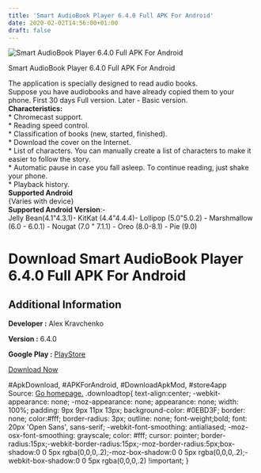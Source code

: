 ```yaml
---
title: 'Smart AudioBook Player 6.4.0 Full APK For Android'
date: 2020-02-02T14:56:00+01:00
draft: false
---
```


![Smart AudioBook Player 6.4.0 Full APK For Android](https://i0.wp.com/apkhome.net/wp-content/uploads/2020/02/Smart-AudioBook-Player-6.4.0-Full.png "Smart AudioBook Player 6.4.0 Full APK For Android")

  

Smart AudioBook Player 6.4.0 Full APK For Android

The application is specially designed to read audio books.  
Suppose you have audiobooks and have already copied them to your phone. First 30 days Full version. Later - Basic version.  
**Characteristics:**  
\* Chromecast support.  
\* Reading speed control.  
\* Classification of books (new, started, finished).  
\* Download the cover on the Internet.  
\* List of characters. You can manually create a list of characters to make it easier to follow the story.  
\* Automatic pause in case you fall asleep. To continue reading, just shake your phone.  
\* Playback history.  
**Supported Android**  
{Varies with device}  
**Supported Android Version**:-  
Jelly Bean(4.1"4.3.1)- KitKat (4.4"4.4.4)- Lollipop (5.0"5.0.2) - Marshmallow (6.0 - 6.0.1) - Nougat (7.0 " 7.1.1) - Oreo (8.0-8.1) - Pie (9.0)

Download Smart AudioBook Player 6.4.0 Full APK For Android
==========================================================

Additional Information
----------------------

**Developer :** Alex Kravchenko

**Version :** 6.4.0

**Google Play :** [PlayStore](https://play.google.com/store/apps/details?id=ak.alizandro.smartaudiobookplayer)

  

[Download Now](https://store4app.co/post/smart-audiobook-player-6-4-0-full-apk-for-android_1580627958)

  
#ApkDownload, #APKForAndroid, #DownloadApkMod, #store4app  
Source: [Go homepage.](https://store4app.co/post/smart-audiobook-player-6-4-0-full-apk-for-android_1580627958) .downloadtop{ text-align:center; -webkit-appearance: none; -moz-appearance: none; appearance: none; width: 100%; padding: 9px 9px 11px 13px; background-color: #0EBD3F; border: none; color:#fff; border-radius: 3px; outline: none; font-weight;bold; font: 20px 'Open Sans', sans-serif; -webkit-font-smoothing: antialiased; -moz-osx-font-smoothing: grayscale; color: #fff; cursor: pointer; border-radius:15px;-webkit-border-radius:15px;-moz-border-radius:5px;box-shadow:0 0 5px rgba(0,0,0,.2);-moz-box-shadow:0 0 5px rgba(0,0,0,.2);-webkit-box-shadow:0 0 5px rgba(0,0,0,.2) !important; }